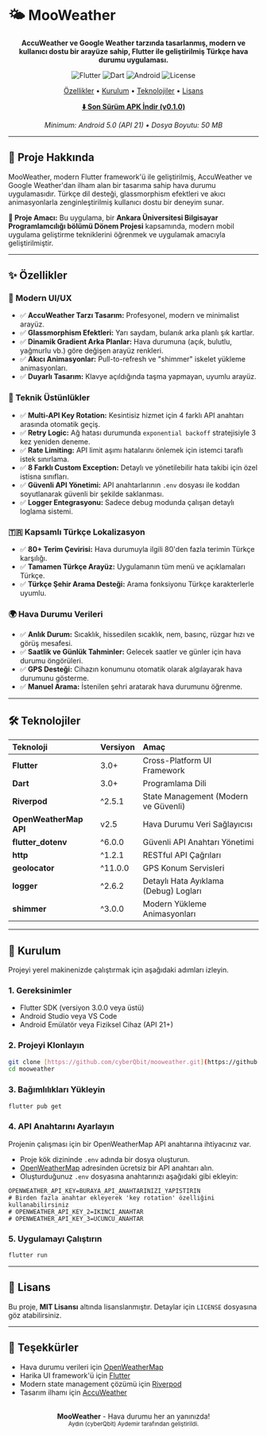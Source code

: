 # 🌤️ MooWeather

<div align="center">

**AccuWeather ve Google Weather tarzında tasarlanmış, modern ve kullanıcı dostu bir arayüze sahip, Flutter ile geliştirilmiş Türkçe hava durumu uygulaması.**

</div>

<p align="center">
  <img src="https://img.shields.io/badge/Flutter-3.0+-02569B?style=for-the-badge&logo=flutter" alt="Flutter">
  <img src="https://img.shields.io/badge/Dart-3.0+-0175C2?style=for-the-badge&logo=dart" alt="Dart">
  <img src="https://img.shields.io/badge/Platform-Android-3DDC84?style=for-the-badge&logo=android" alt="Android">
  <img src="https://img.shields.io/badge/License-MIT-green?style=for-the-badge" alt="License">
</p>

<p align="center">
  <a href="#-özellikler">Özellikler</a> •
  <a href="#-kurulum">Kurulum</a> •
  <a href="#-teknolojiler">Teknolojiler</a> •
  <a href="#-lisans">Lisans</a>
</p>

<div align="center">

[**⬇️ Son Sürüm APK İndir (v0.1.0)**](https://github.com/cyberQbit/mooweather/releases/latest/download/app-release.apk)

*Minimum: Android 5.0 (API 21) • Dosya Boyutu: 50 MB*

</div>

---

## 📱 Proje Hakkında

MooWeather, modern Flutter framework'ü ile geliştirilmiş, AccuWeather ve Google Weather'dan ilham alan bir tasarıma sahip hava durumu uygulamasıdır. Türkçe dil desteği, glassmorphism efektleri ve akıcı animasyonlarla zenginleştirilmiş kullanıcı dostu bir deneyim sunar.

**🎯 Proje Amacı:** Bu uygulama, bir **Ankara Üniversitesi Bilgisayar Programlamcılığı bölümü Dönem Projesi** kapsamında, modern mobil uygulama geliştirme tekniklerini öğrenmek ve uygulamak amacıyla geliştirilmiştir.

---

## ✨ Özellikler

### 🎨 Modern UI/UX
- ✅ **AccuWeather Tarzı Tasarım:** Profesyonel, modern ve minimalist arayüz.
- ✅ **Glassmorphism Efektleri:** Yarı saydam, bulanık arka planlı şık kartlar.
- ✅ **Dinamik Gradient Arka Planlar:** Hava durumuna (açık, bulutlu, yağmurlu vb.) göre değişen arayüz renkleri.
- ✅ **Akıcı Animasyonlar:** Pull-to-refresh ve "shimmer" iskelet yükleme animasyonları.
- ✅ **Duyarlı Tasarım:** Klavye açıldığında taşma yapmayan, uyumlu arayüz.

### 🔧 Teknik Üstünlükler
- ✅ **Multi-API Key Rotation:** Kesintisiz hizmet için 4 farklı API anahtarı arasında otomatik geçiş.
- ✅ **Retry Logic:** Ağ hatası durumunda `exponential backoff` stratejisiyle 3 kez yeniden deneme.
- ✅ **Rate Limiting:** API limit aşımı hatalarını önlemek için istemci taraflı istek sınırlama.
- ✅ **8 Farklı Custom Exception:** Detaylı ve yönetilebilir hata takibi için özel istisna sınıfları.
- ✅ **Güvenli API Yönetimi:** API anahtarlarının `.env` dosyası ile koddan soyutlanarak güvenli bir şekilde saklanması.
- ✅ **Logger Entegrasyonu:** Sadece debug modunda çalışan detaylı loglama sistemi.

### 🇹🇷 Kapsamlı Türkçe Lokalizasyon
- ✅ **80+ Terim Çevirisi:** Hava durumuyla ilgili 80'den fazla terimin Türkçe karşılığı.
- ✅ **Tamamen Türkçe Arayüz:** Uygulamanın tüm menü ve açıklamaları Türkçe.
- ✅ **Türkçe Şehir Arama Desteği:** Arama fonksiyonu Türkçe karakterlerle uyumlu.

### 🌍 Hava Durumu Verileri
- ✅ **Anlık Durum:** Sıcaklık, hissedilen sıcaklık, nem, basınç, rüzgar hızı ve görüş mesafesi.
- ✅ **Saatlik ve Günlük Tahminler:** Gelecek saatler ve günler için hava durumu öngörüleri.
- ✅ **GPS Desteği:** Cihazın konumunu otomatik olarak algılayarak hava durumunu gösterme.
- ✅ **Manuel Arama:** İstenilen şehri aratarak hava durumunu öğrenme.

---

## 🛠️ Teknolojiler

| Teknoloji | Versiyon | Amaç |
|:--- |:--- |:--- |
| **Flutter** | 3.0+ | Cross-Platform UI Framework |
| **Dart** | 3.0+ | Programlama Dili |
| **Riverpod** | ^2.5.1 | State Management (Modern ve Güvenli) |
| **OpenWeatherMap API**| v2.5 | Hava Durumu Veri Sağlayıcısı |
| **flutter_dotenv** | ^6.0.0 | Güvenli API Anahtarı Yönetimi |
| **http** | ^1.2.1 | RESTful API Çağrıları |
| **geolocator** | ^11.0.0 | GPS Konum Servisleri |
| **logger** | ^2.6.2 | Detaylı Hata Ayıklama (Debug) Logları |
| **shimmer** | ^3.0.0 | Modern Yükleme Animasyonları |

---

## 🚀 Kurulum

Projeyi yerel makinenizde çalıştırmak için aşağıdaki adımları izleyin.

### 1. Gereksinimler
- Flutter SDK (versiyon 3.0.0 veya üstü)
- Android Studio veya VS Code
- Android Emülatör veya Fiziksel Cihaz (API 21+)

### 2. Projeyi Klonlayın
```bash
git clone [https://github.com/cyberQbit/mooweather.git](https://github.com/cyberQbit/mooweather.git)
cd mooweather
```

### 3. Bağımlılıkları Yükleyin
```bash
flutter pub get
```

### 4. API Anahtarını Ayarlayın
Projenin çalışması için bir OpenWeatherMap API anahtarına ihtiyacınız var.

- Proje kök dizininde `.env` adında bir dosya oluşturun.
- [OpenWeatherMap](https.org/api) adresinden ücretsiz bir API anahtarı alın.
- Oluşturduğunuz `.env` dosyasına anahtarınızı aşağıdaki gibi ekleyin:

```env
OPENWEATHER_API_KEY=BURAYA_API_ANAHTARINIZI_YAPISTIRIN
# Birden fazla anahtar ekleyerek 'key rotation' özelliğini kullanabilirsiniz
# OPENWEATHER_API_KEY_2=IKINCI_ANAHTAR
# OPENWEATHER_API_KEY_3=UCUNCU_ANAHTAR
```

### 5. Uygulamayı Çalıştırın
```bash
flutter run
```

---

## 📄 Lisans

Bu proje, **MIT Lisansı** altında lisanslanmıştır. Detaylar için `LICENSE` dosyasına göz atabilirsiniz.

---

## 🙏 Teşekkürler
- Hava durumu verileri için [OpenWeatherMap](https://openweathermap.org/)
- Harika UI framework'ü için [Flutter](https://flutter.dev/)
- Modern state management çözümü için [Riverpod](https://riverpod.dev/)
- Tasarım ilhamı için [AccuWeather](https://www.accuweather.com/)

<div align="center">
  <br>
  <strong>MooWeather</strong> - Hava durumu her an yanınızda!
  <br>
  <small>Aydın (cyberQbit) Aydemir tarafından geliştirildi.</small>
</div>
